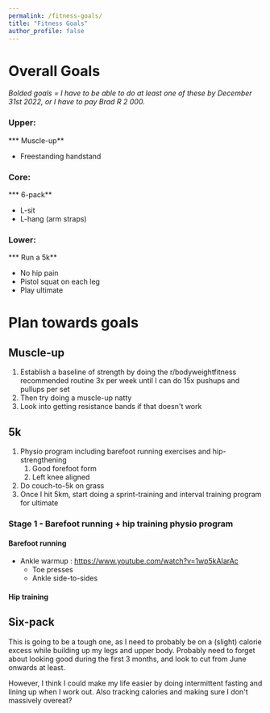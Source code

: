 ```yaml
---
permalink: /fitness-goals/
title: "Fitness Goals"
author_profile: false
---
```


# Overall Goals


*Bolded goals = I have to be able to do at least one of these by December 31st 2022, or I have to pay Brad R 2 000.*

### Upper:
*** Muscle-up**
* Freestanding handstand

### Core:
*** 6-pack**
* L-sit
* L-hang (arm straps)


### Lower:
*** Run a 5k**
* No hip pain
* Pistol squat on each leg
* Play ultimate


# Plan towards goals

## Muscle-up

1. Establish a baseline of strength by doing the r/bodyweightfitness recommended routine 3x per week until I can do 15x pushups and pullups per set
1. Then try doing a muscle-up natty
1. Look into getting resistance bands if that doesn't work


## 5k 

1. Physio program including barefoot running exercises and hip-strengthening
   1. Good forefoot form
   2. Left knee aligned 
2. Do couch-to-5k on grass
3. Once I hit 5km, start doing a sprint-training and interval training program for ultimate


### Stage 1 - Barefoot running + hip training physio program

#### Barefoot running

* Ankle warmup : https://www.youtube.com/watch?v=1wp5kAIarAc
  * Toe presses
  * Ankle side-to-sides

#### Hip training





## Six-pack

This is going to be a tough one, as I need to probably be on a (slight) calorie excess while building up my legs and upper body. Probably need to forget about looking good during the first 3 months, and look to cut from June onwards at least. 

However, I think I could make my life easier by doing intermittent fasting and lining up when I work out. Also tracking calories and making sure I don't massively overeat? 